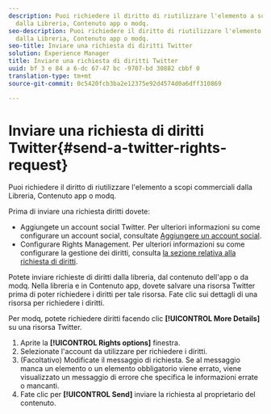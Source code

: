```yaml
---
description: Puoi richiedere il diritto di riutilizzare l'elemento a scopi commerciali
  dalla Libreria, Contenuto app o modq.
seo-description: Puoi richiedere il diritto di riutilizzare l'elemento a scopi commerciali
  dalla Libreria, Contenuto app o modq.
seo-title: Inviare una richiesta di diritti Twitter
solution: Experience Manager
title: Inviare una richiesta di diritti Twitter
uuid: bf 3 e 84 a 6-dc 67-47 bc -9707-bd 30882 cbbf 0
translation-type: tm+mt
source-git-commit: 0c5420fcb3ba2e12375e92d4574d0a6dff310869

---
```



# Inviare una richiesta di diritti Twitter{#send-a-twitter-rights-request}

Puoi richiedere il diritto di riutilizzare l'elemento a scopi commerciali dalla Libreria, Contenuto app o modq.

Prima di inviare una richiesta diritti dovete:

* Aggiungete un account social Twitter. Per ulteriori informazioni su come configurare un account social, consultate [Aggiungere un account social](../c-users-creating-accounts-with-studio-access/t-configure-social-accout-instagram/t-configure-social-accout-instagram.md#t_configure_social_accout_instagram).
* Configurare Rights Management. Per ulteriori informazioni su come configurare la gestione dei diritti, consulta [la sezione relativa alla richiesta di diritti](../c-how-requesting-rights-works/c-how-requesting-rights-works.md#c_how_requesting_rights_works).

Potete inviare richieste di diritti dalla libreria, dal contenuto dell'app o da modq. Nella libreria e in Contenuto app, dovete salvare una risorsa Twitter prima di poter richiedere i diritti per tale risorsa. Fate clic sui dettagli di una risorsa per richiedere i diritti.

Per modq, potete richiedere diritti facendo clic **[!UICONTROL More Details]** su una risorsa Twitter.

1. Aprite la **[!UICONTROL Rights options]** finestra.
1. Selezionate l'account da utilizzare per richiedere i diritti.
1. (Facoltativo) Modificate il messaggio di richiesta. Se al messaggio manca un elemento o un elemento obbligatorio viene errato, viene visualizzato un messaggio di errore che specifica le informazioni errate o mancanti.
1. Fate clic per **[!UICONTROL Send]** inviare la richiesta al proprietario del contenuto.
